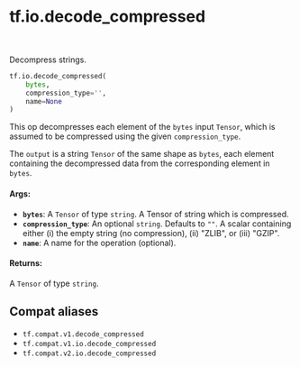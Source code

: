 <div itemscope itemtype="http://developers.google.com/ReferenceObject">
<meta itemprop="name" content="tf.io.decode_compressed" />
<meta itemprop="path" content="Stable" />
</div>

# tf.io.decode_compressed

<!-- Insert buttons and diff -->

<table class="tfo-notebook-buttons tfo-api" align="left">
</table>



Decompress strings.

``` python
tf.io.decode_compressed(
    bytes,
    compression_type='',
    name=None
)
```



<!-- Placeholder for "Used in" -->

This op decompresses each element of the `bytes` input `Tensor`, which
is assumed to be compressed using the given `compression_type`.

The `output` is a string `Tensor` of the same shape as `bytes`,
each element containing the decompressed data from the corresponding
element in `bytes`.

#### Args:


* <b>`bytes`</b>: A `Tensor` of type `string`.
  A Tensor of string which is compressed.
* <b>`compression_type`</b>: An optional `string`. Defaults to `""`.
  A scalar containing either (i) the empty string (no
  compression), (ii) "ZLIB", or (iii) "GZIP".
* <b>`name`</b>: A name for the operation (optional).


#### Returns:

A `Tensor` of type `string`.


## Compat aliases

* `tf.compat.v1.decode_compressed`
* `tf.compat.v1.io.decode_compressed`
* `tf.compat.v2.io.decode_compressed`

